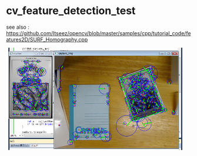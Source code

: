 cv_feature_detection_test
========
see also : https://github.com/Itseez/opencv/blob/master/samples/cpp/tutorial_code/features2D/SURF_Homography.cpp

![image.png](image.png)
